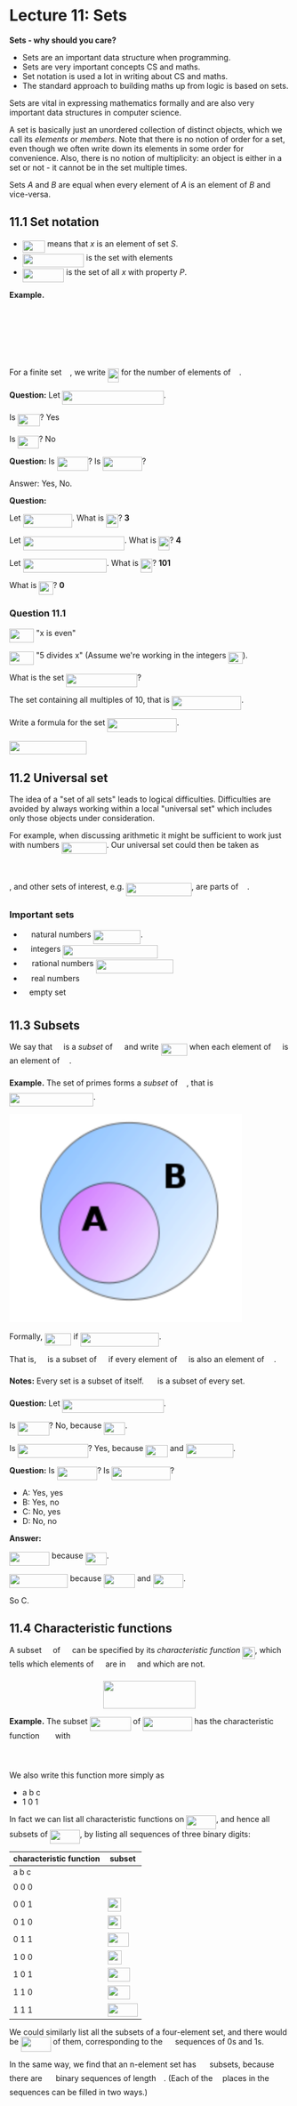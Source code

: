 # Lecture 11: Sets

**Sets - why should you care?**

- Sets are an important data structure when programming.
- Sets are very important concepts CS and maths.
- Set notation is used a lot in writing about CS and maths.
- The standard approach to building maths up from logic is based on sets.

Sets are vital in expressing mathematics formally and are also very important
data structures in computer science.

A set is basically just an unordered collection of distinct objects, which we
call its _elements_ or _members_. Note that there is no notion of order for a
set, even though we often write down its elements in some order for convenience.
Also, there is no notion of multiplicity: an object is either in a set or not -
it cannot be in the set multiple times.

Sets _A_ and _B_ are equal when every element of _A_ is an element of _B_ and
vice-versa.

## 11.1 Set notation

- <img src="/lectures/tex/f6df514422dc78ee1050d56402d63ef9.svg?invert_in_darkmode&sanitize=true" align=middle width=40.513527449999984pt height=22.465723500000017pt/> means that _x_ is an element of set _S_.
- <img src="/lectures/tex/1f0baa1f7eae73d789419b02f13a70ea.svg?invert_in_darkmode&sanitize=true" align=middle width=110.58206114999999pt height=24.65753399999998pt/> is the set with elements <img src="/lectures/tex/d5c9279a24b113348b150b31b3e4f0e9.svg?invert_in_darkmode&sanitize=true" align=middle width=91.40398244999999pt height=14.15524440000002pt/>
- <img src="/lectures/tex/9945ec71be114e1aa39e8cf726f4648c.svg?invert_in_darkmode&sanitize=true" align=middle width=74.54902125pt height=24.65753399999998pt/> is the set of all _x_ with property _P_.

**Example.**

<p align="center"><img src="/lectures/tex/0831bd557c17a9083d545f27679e6bc9.svg?invert_in_darkmode&sanitize=true" align=middle width=323.9492586pt height=16.438356pt/></p>
<p align="center"><img src="/lectures/tex/c61353f4d79a18be78a2d1f393a628fb.svg?invert_in_darkmode&sanitize=true" align=middle width=133.33325775pt height=16.438356pt/></p>
<p align="center"><img src="/lectures/tex/91c26afa6786e50f00a847e05659c4eb.svg?invert_in_darkmode&sanitize=true" align=middle width=100.45663319999998pt height=16.438356pt/></p>

For a finite set <img src="/lectures/tex/e257acd1ccbe7fcb654708f1a866bfe9.svg?invert_in_darkmode&sanitize=true" align=middle width=11.027402099999989pt height=22.465723500000017pt/>, we write <img src="/lectures/tex/65840c883e7323ab67192c3db4729de1.svg?invert_in_darkmode&sanitize=true" align=middle width=20.159830349999993pt height=24.65753399999998pt/> for the number of elements of <img src="/lectures/tex/e257acd1ccbe7fcb654708f1a866bfe9.svg?invert_in_darkmode&sanitize=true" align=middle width=11.027402099999989pt height=22.465723500000017pt/>.

**Question:** Let <img src="/lectures/tex/6c4428fe578b3435e53c1acd6a6d030b.svg?invert_in_darkmode&sanitize=true" align=middle width=182.51896409999998pt height=24.65753399999998pt/>.

Is <img src="/lectures/tex/f2327da2f28224c690e81d27baf85f74.svg?invert_in_darkmode&sanitize=true" align=middle width=39.807693749999984pt height=22.465723500000017pt/>? Yes

Is <img src="/lectures/tex/af8562d7be650ceb0abd32e1c31104a2.svg?invert_in_darkmode&sanitize=true" align=middle width=38.173335749999985pt height=22.831056599999986pt/>? No

**Question:** Is <img src="/lectures/tex/3e3bbc408c616bb1d2909c5a57f7efeb.svg?invert_in_darkmode&sanitize=true" align=middle width=56.24611244999999pt height=24.65753399999998pt/>? Is <img src="/lectures/tex/e3501d225d4caf98a243c3e088b02fab.svg?invert_in_darkmode&sanitize=true" align=middle width=70.60679174999999pt height=24.65753399999998pt/>?

Answer: Yes, No.

**Question:**

Let <img src="/lectures/tex/8cdfdca660369c4088f26a103cff8cd9.svg?invert_in_darkmode&sanitize=true" align=middle width=88.43404019999998pt height=24.65753399999998pt/>. What is <img src="/lectures/tex/b131ee40f802f4941063a6a8351c97d5.svg?invert_in_darkmode&sanitize=true" align=middle width=21.74091809999999pt height=24.65753399999998pt/>? **3**

Let <img src="/lectures/tex/5c7a680f371832cf155e80cc0eea4411.svg?invert_in_darkmode&sanitize=true" align=middle width=182.51896409999998pt height=24.65753399999998pt/>. What is <img src="/lectures/tex/65840c883e7323ab67192c3db4729de1.svg?invert_in_darkmode&sanitize=true" align=middle width=20.159830349999993pt height=24.65753399999998pt/>? **4**

Let <img src="/lectures/tex/abbfcd889a362deba9a7101429f6adbc.svg?invert_in_darkmode&sanitize=true" align=middle width=150.7017996pt height=24.65753399999998pt/>. What is <img src="/lectures/tex/64d5b62235f6fbfef0ee9c4ec7f7624e.svg?invert_in_darkmode&sanitize=true" align=middle width=21.021758999999992pt height=24.65753399999998pt/>? **101**

What is <img src="/lectures/tex/53ad727ba87ae15d58f31805f1f26432.svg?invert_in_darkmode&sanitize=true" align=middle width=25.57086674999999pt height=24.65753399999998pt/>? **0**

### Question 11.1

<img src="/lectures/tex/9558402e4701b4901b73fda0b34173be.svg?invert_in_darkmode&sanitize=true" align=middle width=44.39492144999999pt height=24.65753399999998pt/> "x is even"

<img src="/lectures/tex/717a497105a214f1c655cd26cfd8e001.svg?invert_in_darkmode&sanitize=true" align=middle width=44.16666704999999pt height=24.65753399999998pt/> "5 divides x" (Assume we're working in the integers <img src="/lectures/tex/97724efe1d61e77783b76251d3ae68dc.svg?invert_in_darkmode&sanitize=true" align=middle width=25.570741349999988pt height=21.18721440000001pt/>).

What is the set <img src="/lectures/tex/ea7ee7e9becffadaef1942b97975e3b7.svg?invert_in_darkmode&sanitize=true" align=middle width=128.09346824999997pt height=24.65753399999998pt/>?

The set containing all multiples of 10, that is <img src="/lectures/tex/193a538e58aada3f09c221e1c9d06279.svg?invert_in_darkmode&sanitize=true" align=middle width=125.11406654999999pt height=24.65753399999998pt/>.

Write a formula for the set <img src="/lectures/tex/95bbeb3ff6f126f4f90b12125a8e3bea.svg?invert_in_darkmode&sanitize=true" align=middle width=125.11406654999999pt height=24.65753399999998pt/>.

<img src="/lectures/tex/25e82f2d09e70e00054f3166bedbda86.svg?invert_in_darkmode&sanitize=true" align=middle width=139.0524102pt height=24.65753399999998pt/>

## 11.2 Universal set

The idea of a "set of all sets" leads to logical difficulties. Difficulties are
avoided by always working within a local "universal set" which includes only
those objects under consideration.

For example, when discussing arithmetic it might be sufficient to work just with
numbers <img src="/lectures/tex/5a1c15190d207b036ba70588a3a3b15a.svg?invert_in_darkmode&sanitize=true" align=middle width=81.27835979999999pt height=21.18721440000001pt/>. Our universal set could then be taken as

<p align="center"><img src="/lectures/tex/821944705ea61bde1bf97d240809b162.svg?invert_in_darkmode&sanitize=true" align=middle width=134.24624895pt height=16.438356pt/></p>

, and other sets of interest, e.g. <img src="/lectures/tex/327ec78623d1a3d9e7668ebd5b0022b7.svg?invert_in_darkmode&sanitize=true" align=middle width=117.55702859999997pt height=24.65753399999998pt/>, are parts of
<img src="/lectures/tex/4fd661cfefdf4318d1aa35fb483796b2.svg?invert_in_darkmode&sanitize=true" align=middle width=11.87217899999999pt height=22.648391699999998pt/>.

### Important sets

- <img src="/lectures/tex/4fd661cfefdf4318d1aa35fb483796b2.svg?invert_in_darkmode&sanitize=true" align=middle width=11.87217899999999pt height=22.648391699999998pt/> natural numbers <img src="/lectures/tex/23ab5f88fff6bc77e39976f07a64ad20.svg?invert_in_darkmode&sanitize=true" align=middle width=84.93134594999998pt height=24.65753399999998pt/>.
- <img src="/lectures/tex/b9477ea14234215f4d516bad55d011b8.svg?invert_in_darkmode&sanitize=true" align=middle width=10.95894029999999pt height=22.648391699999998pt/> integers <img src="/lectures/tex/f9308236d569f86005633f85db36d673.svg?invert_in_darkmode&sanitize=true" align=middle width=170.77593059999998pt height=24.65753399999998pt/>
- <img src="/lectures/tex/0f452ec0bcf578fa387e4857f80f03f4.svg?invert_in_darkmode&sanitize=true" align=middle width=12.785434199999989pt height=22.648391699999998pt/> rational numbers <img src="/lectures/tex/36cbdba2d529a6aafad364c8c4c3befd.svg?invert_in_darkmode&sanitize=true" align=middle width=139.809846pt height=24.65753399999998pt/>
- <img src="/lectures/tex/f3e711926cecfed3003f9ae341f3d92b.svg?invert_in_darkmode&sanitize=true" align=middle width=11.87217899999999pt height=22.648391699999998pt/> real numbers
- <img src="/lectures/tex/53fe7f87db69e0ed1312d865111c131f.svg?invert_in_darkmode&sanitize=true" align=middle width=8.219209349999991pt height=24.65753399999998pt/> empty set <img src="/lectures/tex/4ff29620e88188582cae13f73fcb04b2.svg?invert_in_darkmode&sanitize=true" align=middle width=16.438418699999993pt height=24.65753399999998pt/>

## 11.3 Subsets

We say that <img src="/lectures/tex/53d147e7f3fe6e47ee05b88b166bd3f6.svg?invert_in_darkmode&sanitize=true" align=middle width=12.32879834999999pt height=22.465723500000017pt/> is a _subset_ of <img src="/lectures/tex/61e84f854bc6258d4108d08d4c4a0852.svg?invert_in_darkmode&sanitize=true" align=middle width=13.29340979999999pt height=22.465723500000017pt/> and write <img src="/lectures/tex/3c8b983d929a7dc3bcb427bbf20e86d6.svg?invert_in_darkmode&sanitize=true" align=middle width=47.539839599999986pt height=22.465723500000017pt/> when each element
of <img src="/lectures/tex/53d147e7f3fe6e47ee05b88b166bd3f6.svg?invert_in_darkmode&sanitize=true" align=middle width=12.32879834999999pt height=22.465723500000017pt/> is an element of <img src="/lectures/tex/61e84f854bc6258d4108d08d4c4a0852.svg?invert_in_darkmode&sanitize=true" align=middle width=13.29340979999999pt height=22.465723500000017pt/>.

**Example.** The set of primes forms a _subset_ of <img src="/lectures/tex/4fd661cfefdf4318d1aa35fb483796b2.svg?invert_in_darkmode&sanitize=true" align=middle width=11.87217899999999pt height=22.648391699999998pt/>, that is <img src="/lectures/tex/f8237436d95f7b6e9d9b5d71579ef238.svg?invert_in_darkmode&sanitize=true" align=middle width=151.34683739999997pt height=24.65753399999998pt/>.

![](images/L10-P16.png)

Formally, <img src="/lectures/tex/3c8b983d929a7dc3bcb427bbf20e86d6.svg?invert_in_darkmode&sanitize=true" align=middle width=47.539839599999986pt height=22.465723500000017pt/> if <img src="/lectures/tex/ca9e4bc485ba76efbfb1eeca0add5a5f.svg?invert_in_darkmode&sanitize=true" align=middle width=141.47792339999998pt height=24.65753399999998pt/>.

That is, <img src="/lectures/tex/53d147e7f3fe6e47ee05b88b166bd3f6.svg?invert_in_darkmode&sanitize=true" align=middle width=12.32879834999999pt height=22.465723500000017pt/> is a subset of <img src="/lectures/tex/61e84f854bc6258d4108d08d4c4a0852.svg?invert_in_darkmode&sanitize=true" align=middle width=13.29340979999999pt height=22.465723500000017pt/> if every element of <img src="/lectures/tex/53d147e7f3fe6e47ee05b88b166bd3f6.svg?invert_in_darkmode&sanitize=true" align=middle width=12.32879834999999pt height=22.465723500000017pt/> is also an element of
<img src="/lectures/tex/61e84f854bc6258d4108d08d4c4a0852.svg?invert_in_darkmode&sanitize=true" align=middle width=13.29340979999999pt height=22.465723500000017pt/>.

**Notes:** Every set is a subset of itself. <img src="/lectures/tex/4ff29620e88188582cae13f73fcb04b2.svg?invert_in_darkmode&sanitize=true" align=middle width=16.438418699999993pt height=24.65753399999998pt/> is a subset of every set.

**Question:** Let <img src="/lectures/tex/6c4428fe578b3435e53c1acd6a6d030b.svg?invert_in_darkmode&sanitize=true" align=middle width=182.51896409999998pt height=24.65753399999998pt/>.

Is <img src="/lectures/tex/4f59846a3287403b6fc42ed9de7e52a6.svg?invert_in_darkmode&sanitize=true" align=middle width=56.43824834999999pt height=24.65753399999998pt/>? No, because <img src="/lectures/tex/089abefb2a541f5b395e299786d321ff.svg?invert_in_darkmode&sanitize=true" align=middle width=38.173335749999985pt height=22.831056599999986pt/>.

Is <img src="/lectures/tex/dcf794618dc2183737ca6838a00a2f2f.svg?invert_in_darkmode&sanitize=true" align=middle width=126.59231144999998pt height=24.65753399999998pt/>? Yes, because <img src="/lectures/tex/f2327da2f28224c690e81d27baf85f74.svg?invert_in_darkmode&sanitize=true" align=middle width=39.807693749999984pt height=22.465723500000017pt/> and <img src="/lectures/tex/745c257a5c617c8a8cbcb3d84b944276.svg?invert_in_darkmode&sanitize=true" align=middle width=85.02647999999998pt height=24.65753399999998pt/>.

**Question:** Is <img src="/lectures/tex/5f63d107bacd2c99a2bea4bcb2f26186.svg?invert_in_darkmode&sanitize=true" align=middle width=72.43328399999999pt height=24.65753399999998pt/>? Is <img src="/lectures/tex/38b12de86257840f2d9ebbc28d7d7850.svg?invert_in_darkmode&sanitize=true" align=middle width=105.31012304999999pt height=24.65753399999998pt/>?

- A: Yes, yes
- B: Yes, no
- C: No, yes
- D: No, no

**Answer:**

<img src="/lectures/tex/60f17e6b0647db012bdd49b296037039.svg?invert_in_darkmode&sanitize=true" align=middle width=72.43328399999999pt height=24.65753399999998pt/> because <img src="/lectures/tex/089abefb2a541f5b395e299786d321ff.svg?invert_in_darkmode&sanitize=true" align=middle width=38.173335749999985pt height=22.831056599999986pt/>.

<img src="/lectures/tex/2a6617c09aff68cee9a883c86302ba95.svg?invert_in_darkmode&sanitize=true" align=middle width=105.31012304999999pt height=24.65753399999998pt/> because <img src="/lectures/tex/3e3bbc408c616bb1d2909c5a57f7efeb.svg?invert_in_darkmode&sanitize=true" align=middle width=56.24611244999999pt height=24.65753399999998pt/> and <img src="/lectures/tex/0524c3660841104ac89587f2fb27a64a.svg?invert_in_darkmode&sanitize=true" align=middle width=54.611754449999985pt height=24.65753399999998pt/>.

So C.

## 11.4 Characteristic functions

A subset <img src="/lectures/tex/53d147e7f3fe6e47ee05b88b166bd3f6.svg?invert_in_darkmode&sanitize=true" align=middle width=12.32879834999999pt height=22.465723500000017pt/> of <img src="/lectures/tex/61e84f854bc6258d4108d08d4c4a0852.svg?invert_in_darkmode&sanitize=true" align=middle width=13.29340979999999pt height=22.465723500000017pt/> can be specified by its _characteristic function_ <img src="/lectures/tex/116b5dfc1436d5c53775b6cf36dc3c9d.svg?invert_in_darkmode&sanitize=true" align=middle width=22.614152549999993pt height=22.465723500000017pt/>,
which tells which elements of <img src="/lectures/tex/61e84f854bc6258d4108d08d4c4a0852.svg?invert_in_darkmode&sanitize=true" align=middle width=13.29340979999999pt height=22.465723500000017pt/> are in <img src="/lectures/tex/53d147e7f3fe6e47ee05b88b166bd3f6.svg?invert_in_darkmode&sanitize=true" align=middle width=12.32879834999999pt height=22.465723500000017pt/> and which are not.

<p align="center"><img src="/lectures/tex/2d33dc70b770b5f066845ad95da06fa7.svg?invert_in_darkmode&sanitize=true" align=middle width=166.26891104999999pt height=49.315569599999996pt/></p>

**Example.** The subset <img src="/lectures/tex/c6113301d0cb68b238b9a3d55966af7b.svg?invert_in_darkmode&sanitize=true" align=middle width=73.79368919999999pt height=24.65753399999998pt/> of <img src="/lectures/tex/c20d5daf394618a6e0e0161de3de1549.svg?invert_in_darkmode&sanitize=true" align=middle width=89.11897499999998pt height=24.65753399999998pt/> has the characteristic
function <img src="/lectures/tex/9740dbd219e0391bb4595149ed2ef6a6.svg?invert_in_darkmode&sanitize=true" align=middle width=20.171264849999986pt height=14.15524440000002pt/> with

<p align="center"><img src="/lectures/tex/15ac5672ca1d99d3f80be39827991f62.svg?invert_in_darkmode&sanitize=true" align=middle width=229.21582529999998pt height=16.438356pt/></p>

We also write this function more simply as

- a b c
- 1 0 1

In fact we can list all characteristic functions on <img src="/lectures/tex/b5935d2873e269fe97955fa45c8ee5a6.svg?invert_in_darkmode&sanitize=true" align=middle width=53.90794035pt height=24.65753399999998pt/>, and hence all
subsets of <img src="/lectures/tex/b5935d2873e269fe97955fa45c8ee5a6.svg?invert_in_darkmode&sanitize=true" align=middle width=53.90794035pt height=24.65753399999998pt/>, by listing all sequences of three binary digits:

| characteristic function | subset |
|-------------------------|--------|
| a b c                   |        |
| 0 0 0                   | <img src="/lectures/tex/4ff29620e88188582cae13f73fcb04b2.svg?invert_in_darkmode&sanitize=true" align=middle width=16.438418699999993pt height=24.65753399999998pt/> |
| 0 0 1                   | <img src="/lectures/tex/54503bfb2865a3ed5bb8f924c557ab22.svg?invert_in_darkmode&sanitize=true" align=middle width=23.552223749999985pt height=24.65753399999998pt/> |
| 0 1 0                   | <img src="/lectures/tex/3f119c53287d45650d843885ff6ee115.svg?invert_in_darkmode&sanitize=true" align=middle width=23.493214799999986pt height=24.65753399999998pt/> |
| 0 1 1                   | <img src="/lectures/tex/6ac258419e7ab63fb46fa353dc2fc36d.svg?invert_in_darkmode&sanitize=true" align=middle width=37.91290304999999pt height=24.65753399999998pt/> |
| 1 0 0                   | <img src="/lectures/tex/c3e2cf59ab52ddb82646528b31dc523a.svg?invert_in_darkmode&sanitize=true" align=middle width=25.12757279999999pt height=24.65753399999998pt/> |
| 1 0 1                   | <img src="/lectures/tex/c5e9578fb772b0ecd601fbaefaf9f1c2.svg?invert_in_darkmode&sanitize=true" align=middle width=39.54726104999999pt height=24.65753399999998pt/> |
| 1 1 0                   | <img src="/lectures/tex/862d66bb688d01a807467833e7a64042.svg?invert_in_darkmode&sanitize=true" align=middle width=39.48825209999999pt height=24.65753399999998pt/> |
| 1 1 1                   | <img src="/lectures/tex/b5935d2873e269fe97955fa45c8ee5a6.svg?invert_in_darkmode&sanitize=true" align=middle width=53.90794035pt height=24.65753399999998pt/> |

We could similarly list all the subsets of a four-element set, and there would
be <img src="/lectures/tex/49db0ca540e68dc1e939eaf219ad8c35.svg?invert_in_darkmode&sanitize=true" align=middle width=53.94971834999998pt height=26.76175259999998pt/> of them, corresponding to the <img src="/lectures/tex/812eddc94b3c44a52699e8da08d64dd6.svg?invert_in_darkmode&sanitize=true" align=middle width=14.771756999999988pt height=26.76175259999998pt/> sequences of 0s and 1s.

In the same way, we find that an n-element set has <img src="/lectures/tex/f8f25e4580c418a51dc556db0d8d2b93.svg?invert_in_darkmode&sanitize=true" align=middle width=16.34523329999999pt height=21.839370299999988pt/> subsets, because there
are <img src="/lectures/tex/f8f25e4580c418a51dc556db0d8d2b93.svg?invert_in_darkmode&sanitize=true" align=middle width=16.34523329999999pt height=21.839370299999988pt/> binary sequences of length <img src="/lectures/tex/55a049b8f161ae7cfeb0197d75aff967.svg?invert_in_darkmode&sanitize=true" align=middle width=9.86687624999999pt height=14.15524440000002pt/>. (Each of the <img src="/lectures/tex/55a049b8f161ae7cfeb0197d75aff967.svg?invert_in_darkmode&sanitize=true" align=middle width=9.86687624999999pt height=14.15524440000002pt/> places in the
sequences can be filled in two ways.)
